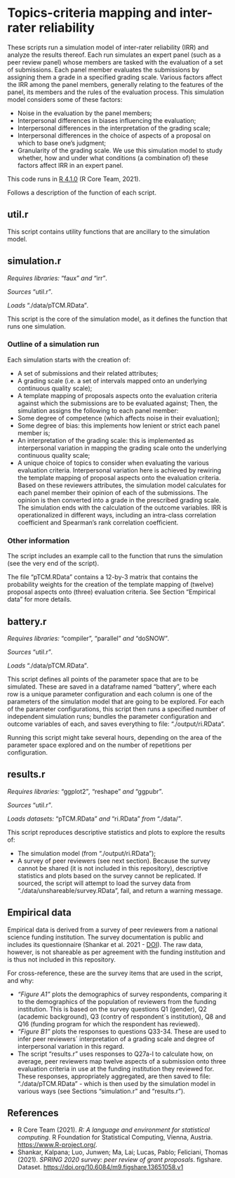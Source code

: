 # Topics-criteria mapping and inter-rater reliability
These scripts run a simulation model of inter-rater reliability (IRR) and analyze the results thereof. Each run simulates an expert panel (such as a peer review panel) whose members are tasked with the evaluation of a set of submissions. Each panel member evaluates the submissions by assigning them a grade in a specified grading scale.  Various factors affect the IRR among the panel members, generally relating to the features of the panel, its members and the rules of the evaluation process. This simulation model considers some of these factors:
* Noise in the evaluation by the panel members;
* Interpersonal differences in biases influencing the evaluation;
* Interpersonal differences in the interpretation of the grading scale;
* Interpersonal differences in the choice of aspects of a proposal on which to base one’s judgment;
* Granularity of the grading scale.
We use this simulation model to study whether, how and under what conditions (a combination of) these factors affect IRR in an expert panel.

This code runs in [R 4.1.0](https://www.r-project.org/) (R Core Team, 2021).

Follows a description of the function of each script. 

## util.r
This script contains utility functions that are ancillary to the simulation model.

## simulation.r
_Requires libraries:_ “faux” _and_ “irr”_._

_Sources_ “util.r”_._

_Loads_ “./data/pTCM.RData”_._


This script is the core of the simulation model, as it defines the function that runs one simulation.

### Outline of a simulation run
Each simulation starts with the creation of:
* A set of submissions and their related attributes;
* A grading scale (i.e. a set of intervals mapped onto an underlying continuous quality scale);
* A template mapping of proposals aspects onto the evaluation criteria against which the submissions are to be evaluated against;
Then, the simulation assigns the following to each panel member:
* Some degree of competence (which affects noise in their evaluation);
* Some degree of bias: this implements how lenient or strict each panel member is;
* An interpretation of the grading scale: this is implemented as interpersonal variation in mapping the grading scale onto the underlying continuous quality scale;
* A unique choice of topics to consider when evaluating the various evaluation criteria. Interpersonal variation here is achieved by rewiring the template mapping of proposal aspects onto the evaluation criteria.
Based on these reviewers attributes, the simulation model calculates for each panel member their opinion of each of the submissions. The opinion is then converted into a grade in the prescribed grading scale.
The simulation ends with the calculation of the outcome variables. IRR is operationalized in different ways, including an intra-class correlation coefficient and Spearman’s rank correlation coefficient.

### Other information
The script includes an example call to the function that runs the simulation (see the very end of the script).

The file “pTCM.RData” contains a 12-by-3 matrix that contains the probability weights for the creation of the template mapping of (twelve) proposal aspects onto (three) evaluation criteria. See Section “Empirical data” for more details.


## battery.r
_Requires libraries:_ “compiler”, “parallel” _and_ “doSNOW”_._

_Sources_ “util.r”_._

_Loads_ “./data/pTCM.RData”_._


This script defines all points of the parameter space that are to be simulated. These are saved in a dataframe named “battery”, where each row is a unique parameter configuration and each column is one of the parameters of the simulation model that are going to be explored. For each of the parameter configurations, this script then runs a specified number of independent simulation runs; bundles the parameter configuration and outcome variables of each, and saves everything to file: “./output/ri.RData”.

Running this script might take several hours, depending on the area of the parameter space explored and on the number of repetitions per configuration.


## results.r
_Requires libraries:_ “ggplot2”_,_ “reshape” _and_ “ggpubr”_._

_Sources_ “util.r”_._

_Loads datasets:_ “pTCM.RData” _and_ “ri.RData” _from_ “./data/”_._


This script reproduces descriptive statistics and plots to explore the results of:
* The simulation model (from “./output/ri.RData”);
* A survey of peer reviewers (see next section). Because the survey cannot be shared (it is not included in this repository), descriptive statistics and plots based on the survey cannot be replicated. If sourced, the script will attempt to load the survey data from “./data/unshareable/survey.RData”, fail, and return a warning message.

## Empirical data
Empirical data is derived from a survey of peer reviewers from a national science funding institution. The survey documentation is public and includes its questionnaire (Shankar et al. 2021 - [DOI](https://doi.org/10.6084/m9.figshare.13651058.v1)). The raw data, however, is not shareable as per agreement with the funding institution and is thus not included in this repository.

For cross-reference, these are the survey items that are used in the script, and why:
* _“Figure A1”_ plots the demographics of survey respondents, comparing it to the demographics of the population of reviewers from the funding institution. This is based on the survey questions Q1 (gender), Q2 (academic background), Q3 (contry of respondent´s institution), Q8 and Q16 (funding program for which the respondent has reviewed).
* _“Figure B1”_ plots the responses to questions Q33-34. These are used to infer peer reviewers´ interpretation of a grading scale and degree of interpersonal variation in this regard.
* The script “results.r” uses responses to Q27a-l to calculate how, on average, peer reviewers map twelve aspects of a submission onto three evaluation criteria in use at the funding institution they reviewed for. These responses, appropriately aggregated, are then saved to file: “./data/pTCM.RData” - which is then used by the simulation model in various ways (see Sections “simulation.r” and “results.r”).

## References
* R Core Team (2021). _R: A language and environment for statistical computing_. R Foundation for Statistical Computing, Vienna, Austria. https://www.R-project.org/.
* Shankar, Kalpana; Luo, Junwen; Ma, Lai; Lucas, Pablo; Feliciani, Thomas (2021). _SPRING 2020 survey: peer review of grant proposals_. figshare. Dataset. https://doi.org/10.6084/m9.figshare.13651058.v1

